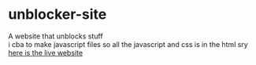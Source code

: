 # unblocker-site
A website that unblocks stuff
<br>i cba to make javascript files so all the javascript and css is in the html sry
<br><a href="unblocker/index.html">here is the live website</a>

